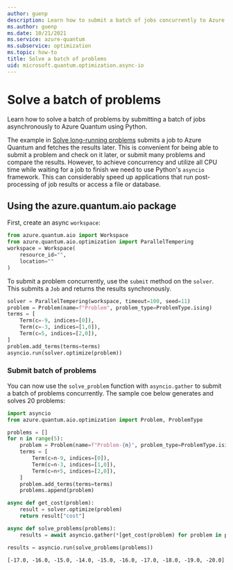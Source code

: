 ```yaml
---
author: guenp
description: Learn how to submit a batch of jobs concurrently to Azure Quantum using Python.
ms.author: guenp
ms.date: 10/21/2021
ms.service: azure-quantum
ms.subservice: optimization
ms.topic: how-to
title: Solve a batch of problems
uid: microsoft.quantum.optimization.async-io
---
```


# Solve a batch of problems

Learn how to solve a batch of problems by submitting a batch of jobs asynchronously to Azure Quantum using Python.

The example in [Solve long-running problems](xref:microsoft.quantum.optimization.solve-long-running-problems) submits a job to Azure Quantum and fetches the results later. This is convenient for being able to submit a problem and check on it later, or submit many problems and compare the results. However, to achieve concurrency and utilize all CPU time while waiting for a job to finish we need to use Python's `asyncio` framework. This can considerably speed up applications that run post-processing of job results or access a file or database.

## Using the azure.quantum.aio package

First, create an async `workspace`:

```python
from azure.quantum.aio import Workspace
from azure.quantum.aio.optimization import ParallelTempering
workspace = Workspace(
    resource_id="",
    location=""
)
```

To submit a problem concurrently, use the `submit` method on the `solver`. This submits a `Job` and returns the results synchronously.

```py
solver = ParallelTempering(workspace, timeout=100, seed=11)
problem = Problem(name=f"Problem", problem_type=ProblemType.ising)
terms = [
    Term(c=-9, indices=[0]),
    Term(c=-3, indices=[1,0]),
    Term(c=5, indices=[2,0]),
]
problem.add_terms(terms=terms)
asyncio.run(solver.optimize(problem))
```

### Submit batch of problems

You can now use the `solve_problem` function with `asyncio.gather` to submit a batch of problems concurrently. The sample coe below generates and solves 20 problems:

```python
import asyncio
from azure.quantum.aio.optimization import Problem, ProblemType

problems = []
for n in range(5):
    problem = Problem(name=f"Problem-{n}", problem_type=ProblemType.ising)
    terms = [
        Term(c=n-9, indices=[0]),
        Term(c=n-3, indices=[1,0]),
        Term(c=n+5, indices=[2,0]),
    ]
    problem.add_terms(terms=terms)
    problems.append(problem)

async def get_cost(problem):
    result = solver.optimize(problem)
    return result["cost"]

async def solve_problems(problems):
    results = await asyncio.gather(*[get_cost(problem) for problem in problems])

results = asyncio.run(solve_problems(problems))
```

```output
[-17.0, -16.0, -15.0, -14.0, -15.0, -16.0, -17.0, -18.0, -19.0, -20.0]
```
